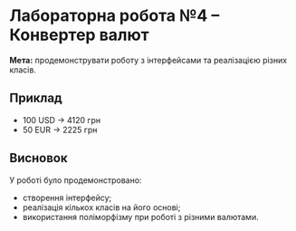 # Лабораторна робота №4 – Конвертер валют

**Мета:** продемонструвати роботу з інтерфейсами та реалізацією різних класів.

## Приклад
- 100 USD → 4120 грн  
- 50 EUR → 2225 грн  

## Висновок
У роботі було продемонстровано:
- створення інтерфейсу;
- реалізація кількох класів на його основі;
- використання поліморфізму при роботі з різними валютами.
